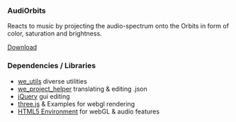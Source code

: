 ### AudiOrbits
Reacts to music by projecting the audio-spectrum onto the Orbits in form of color, saturation and brightness.

[Download](https://github.com/rocksdanister/audiorbits/releases)

### Dependencies / Libraries
- [we_utils](https://github.com/hexxone/we_utils) diverse utilities
- [we_project_helper](https://github.com/hexxone/we_project_helper) translating & editing .json
- [jQuery](https://jquery.com/) gui editing
- [three.js](https://threejs.org/) & Examples for webgl rendering
- [HTML5 Environment](https://html5test.com/) for webGL & audio features
